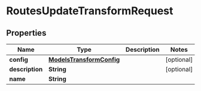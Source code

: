 

# RoutesUpdateTransformRequest


## Properties

| Name | Type | Description | Notes |
|------------ | ------------- | ------------- | -------------|
|**config** | [**ModelsTransformConfig**](ModelsTransformConfig.md) |  |  [optional] |
|**description** | **String** |  |  [optional] |
|**name** | **String** |  |  |



